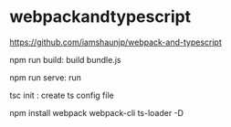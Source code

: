 # webpackandtypescript

https://github.com/iamshaunjp/webpack-and-typescript

npm run build: build bundle.js 

npm run serve: run

tsc init : create ts config file

npm install webpack webpack-cli ts-loader -D



